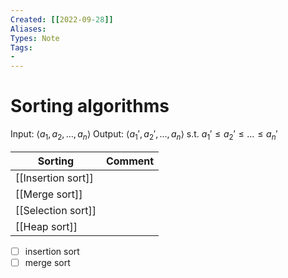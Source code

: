 ```yaml
---
Created: [[2022-09-28]]
Aliases: 
Types: Note
Tags: 
- 
---
```

# Sorting algorithms
Input: $\langle a_1, a_2, \dots,a_n\rangle$
Output: $\langle a_1',a_2',\dots, a_n\rangle$ s.t. $a_1'\leq a_2'\leq\dots\leq a_n'$

| Sorting            | Comment |
| ------------------ | ------- |
| [[Insertion sort]] |         |
| [[Merge sort]]     |         |
| [[Selection sort]] |         |
| [[Heap sort]]      |         |


- [ ] insertion sort
- [ ] merge sort